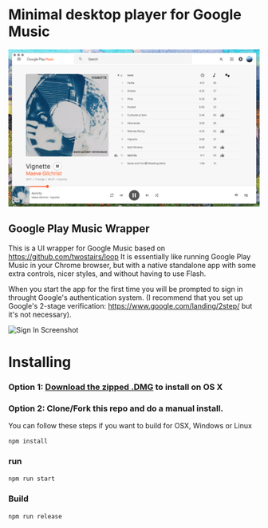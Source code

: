 # Minimal desktop player for Google Music
![Screenshot](screenshot.png "Screenshot")

## Google Play Music Wrapper
This is a UI wrapper for Google Music based on https://github.com/twostairs/loop  It is essentially like running Google Play Music in your Chrome browser, but with a native standalone app with some extra controls, nicer styles, and without having to use Flash.

When you start the app for the first time you will be prompted to sign in throught Google's authentication system.  (I recommend that you set up Google's 2-stage verification: https://www.google.com/landing/2step/ but it's not necessary).

![Sign In Screenshot ](http://i.imgur.com/2zwSoJz.png "Screenshot")


# Installing

### Option 1: [Download the zipped .DMG](https://github.com/pmsaue0/play/releases) to install on OS X

### Option 2: Clone/Fork this repo and do a manual install.
You can follow these steps if you want to build for OSX, Windows or Linux

```
npm install
```
### run
```
npm run start
```
### Build
```
npm run release
```
